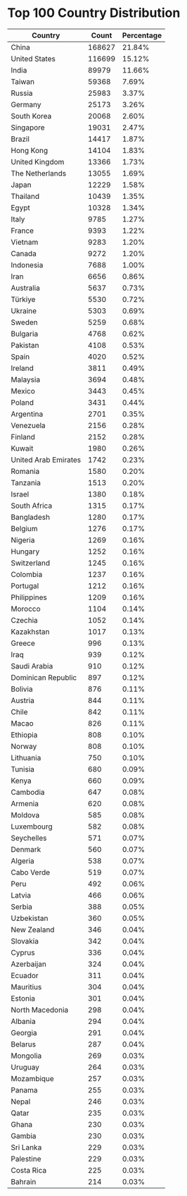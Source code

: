 # Top 100 Country Distribution
| Country | Count | Percentage |
|----|----|----|
| China | 168627 | 21.84% |
| United States | 116699 | 15.12% |
| India | 89979 | 11.66% |
| Taiwan | 59368 | 7.69% |
| Russia | 25983 | 3.37% |
| Germany | 25173 | 3.26% |
| South Korea | 20068 | 2.60% |
| Singapore | 19031 | 2.47% |
| Brazil | 14417 | 1.87% |
| Hong Kong | 14104 | 1.83% |
| United Kingdom | 13366 | 1.73% |
| The Netherlands | 13055 | 1.69% |
| Japan | 12229 | 1.58% |
| Thailand | 10439 | 1.35% |
| Egypt | 10328 | 1.34% |
| Italy | 9785 | 1.27% |
| France | 9393 | 1.22% |
| Vietnam | 9283 | 1.20% |
| Canada | 9272 | 1.20% |
| Indonesia | 7688 | 1.00% |
| Iran | 6656 | 0.86% |
| Australia | 5637 | 0.73% |
| Türkiye | 5530 | 0.72% |
| Ukraine | 5303 | 0.69% |
| Sweden | 5259 | 0.68% |
| Bulgaria | 4768 | 0.62% |
| Pakistan | 4108 | 0.53% |
| Spain | 4020 | 0.52% |
| Ireland | 3811 | 0.49% |
| Malaysia | 3694 | 0.48% |
| Mexico | 3443 | 0.45% |
| Poland | 3431 | 0.44% |
| Argentina | 2701 | 0.35% |
| Venezuela | 2156 | 0.28% |
| Finland | 2152 | 0.28% |
| Kuwait | 1980 | 0.26% |
| United Arab Emirates | 1742 | 0.23% |
| Romania | 1580 | 0.20% |
| Tanzania | 1513 | 0.20% |
| Israel | 1380 | 0.18% |
| South Africa | 1315 | 0.17% |
| Bangladesh | 1280 | 0.17% |
| Belgium | 1276 | 0.17% |
| Nigeria | 1269 | 0.16% |
| Hungary | 1252 | 0.16% |
| Switzerland | 1245 | 0.16% |
| Colombia | 1237 | 0.16% |
| Portugal | 1212 | 0.16% |
| Philippines | 1209 | 0.16% |
| Morocco | 1104 | 0.14% |
| Czechia | 1052 | 0.14% |
| Kazakhstan | 1017 | 0.13% |
| Greece | 996 | 0.13% |
| Iraq | 939 | 0.12% |
| Saudi Arabia | 910 | 0.12% |
| Dominican Republic | 897 | 0.12% |
| Bolivia | 876 | 0.11% |
| Austria | 844 | 0.11% |
| Chile | 842 | 0.11% |
| Macao | 826 | 0.11% |
| Ethiopia | 808 | 0.10% |
| Norway | 808 | 0.10% |
| Lithuania | 750 | 0.10% |
| Tunisia | 680 | 0.09% |
| Kenya | 660 | 0.09% |
| Cambodia | 647 | 0.08% |
| Armenia | 620 | 0.08% |
| Moldova | 585 | 0.08% |
| Luxembourg | 582 | 0.08% |
| Seychelles | 571 | 0.07% |
| Denmark | 560 | 0.07% |
| Algeria | 538 | 0.07% |
| Cabo Verde | 519 | 0.07% |
| Peru | 492 | 0.06% |
| Latvia | 466 | 0.06% |
| Serbia | 388 | 0.05% |
| Uzbekistan | 360 | 0.05% |
| New Zealand | 346 | 0.04% |
| Slovakia | 342 | 0.04% |
| Cyprus | 336 | 0.04% |
| Azerbaijan | 324 | 0.04% |
| Ecuador | 311 | 0.04% |
| Mauritius | 304 | 0.04% |
| Estonia | 301 | 0.04% |
| North Macedonia | 298 | 0.04% |
| Albania | 294 | 0.04% |
| Georgia | 291 | 0.04% |
| Belarus | 287 | 0.04% |
| Mongolia | 269 | 0.03% |
| Uruguay | 264 | 0.03% |
| Mozambique | 257 | 0.03% |
| Panama | 255 | 0.03% |
| Nepal | 246 | 0.03% |
| Qatar | 235 | 0.03% |
| Ghana | 230 | 0.03% |
| Gambia | 230 | 0.03% |
| Sri Lanka | 229 | 0.03% |
| Palestine | 229 | 0.03% |
| Costa Rica | 225 | 0.03% |
| Bahrain | 214 | 0.03% |
